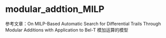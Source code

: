 # modular_addtion_MILP

参考文章：On MILP-Based Automatic Search for Differential Trails Through Modular Additions with Application to Bel-T
模加运算的模型

